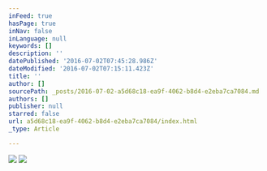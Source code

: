 ```yaml
---
inFeed: true
hasPage: true
inNav: false
inLanguage: null
keywords: []
description: ''
datePublished: '2016-07-02T07:45:28.986Z'
dateModified: '2016-07-02T07:15:11.423Z'
title: ''
author: []
sourcePath: _posts/2016-07-02-a5d68c18-ea9f-4062-b8d4-e2eba7ca7084.md
authors: []
publisher: null
starred: false
url: a5d68c18-ea9f-4062-b8d4-e2eba7ca7084/index.html
_type: Article

---
```

![](https://the-grid-user-content.s3-us-west-2.amazonaws.com/ef517ee5-fafe-4644-a411-631510bd3ac0.jpg)
![](https://the-grid-user-content.s3-us-west-2.amazonaws.com/83edf46c-e9f9-4e0c-bc71-23e6b1e8944f.jpg)